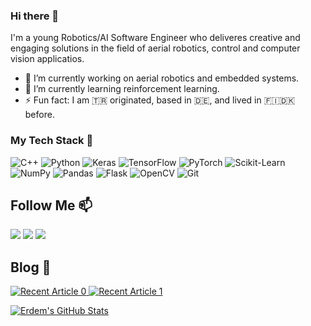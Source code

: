 ### Hi there 👋

I'm a young Robotics/AI Software Engineer who deliveres creative and engaging solutions in the field of aerial robotics, control and computer vision applicatios.

- 🔭 I’m currently working on aerial robotics and embedded systems.
- 🌱 I’m currently learning reinforcement learning.
- ⚡ Fun fact: I am 🇹🇷 originated, based in 🇩🇪, and lived in 🇫🇮🇩🇰 before.

### My Tech Stack 🧠

<div>
  <img alt="C++" src="https://img.shields.io/badge/c++-%2300599C.svg?&style=for-the-badge&logo=c%2B%2B&ogoColor=white"/>  
  <img alt="Python" src="https://img.shields.io/badge/python-%2314354C.svg?&style=for-the-badge&logo=python&logoColor=white"/>
  <!-- <img alt="C" src="https://img.shields.io/badge/c-%2300599C.svg?&style=for-the-badge&logo=c&logoColor=white"/>  -->
  <img alt="Keras" src="https://img.shields.io/badge/Keras-%23D00000.svg?&style=for-the-badge&logo=Keras&logoColor=white"/>
  <img alt="TensorFlow" src="https://img.shields.io/badge/TensorFlow-%23FF6F00.svg?&style=for-the-badge&logo=TensorFlow&logoColor=white" />
  <img alt="PyTorch" src="https://img.shields.io/badge/PyTorch-%23EE4C2C.svg?&style=for-the-badge&logo=PyTorch&logoColor=white" />
  <img alt="Scikit-Learn" src="https://img.shields.io/badge/Scikit%20learn-%2312100E.svg?&style=flat&logo=scikit-learn&logoColor=white"/>
  <img alt="NumPy" src="https://img.shields.io/badge/numpy-%23013243.svg?&style=for-the-badge&logo=numpy&logoColor=white" />
  <img alt="Pandas" src="https://img.shields.io/badge/pandas-%23150458.svg?&style=for-the-badge&logo=pandas&logoColor=white" />
  <img alt="Flask" src="https://img.shields.io/badge/flask-%23000.svg?&style=for-the-badge&logo=flask&logoColor=white"/>
  <img alt="OpenCV" src="https://img.shields.io/badge/opencv-%23white.svg?&style=for-the-badge&logo=opencv&logoColor=white"/>
  <!-- <img alt="Postgres" src ="https://img.shields.io/badge/postgres-%23316192.svg?&style=for-the-badge&logo=postgresql&logoColor=white"/> -->
  <img alt="Git" src="https://img.shields.io/badge/git-%23F05033.svg?&style=for-the-badge&logo=git&logoColor=white"/>
</div>


## Follow Me 📫

[![](https://img.shields.io/badge/linkedin-%230077B5.svg?&style=flat&logo=linkedin&logoColor=white)](https://www.linkedin.com/in/erdemuysal13/)
[![](https://img.shields.io/badge/Medium-%2312100E.svg?&style=flat&logo=medium&logoColor=white)](https://medium.com/@erdemuysalx)
[![](https://img.shields.io/badge/Kaggle-%2312100E.svg?&style=flat&logo=kaggle&logoColor=white)](https://www.kaggle.com/erdemuysal)

## Blog :pencil:

<a target="_blank" href="https://github-readme-medium-recent-article.vercel.app/medium/@erdemuysalx/0"><img src="https://github-readme-medium-recent-article.vercel.app/medium/@erdemuysalx/0" alt="Recent Article 0"> 
<a target="_blank" href="https://github-readme-medium-recent-article.vercel.app/medium/@erdemuysalx/1"><img src="https://github-readme-medium-recent-article.vercel.app/medium/@erdemuysalx/1" alt="Recent Article 1"> 

![Erdem's GitHub Stats](https://github-readme-stats.vercel.app/api?username=erdemuysalx&show_icons=true)
